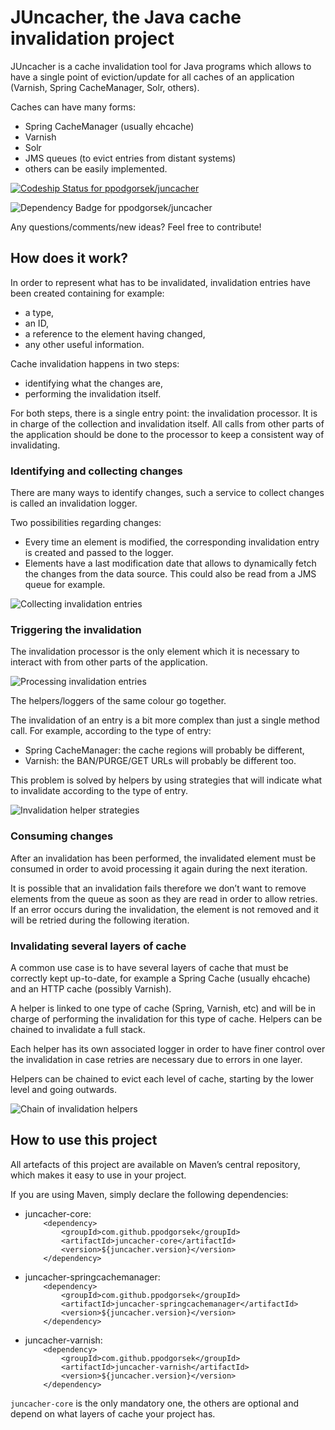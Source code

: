 # JUncacher, the Java cache invalidation project

JUncacher is a cache invalidation tool for Java programs which allows to have a single point of eviction/update for all caches of an application (Varnish, Spring CacheManager, Solr, others).

Caches can have many forms:
* Spring CacheManager (usually ehcache)
* Varnish
* Solr
* JMS queues (to evict entries from distant systems)
* others can be easily implemented.

[ ![Codeship Status for ppodgorsek/juncacher](https://codeship.com/projects/7fc26c70-a2cf-0133-3d2b-5219d091b483/status?branch=master)](https://codeship.com/projects/129036)

![Dependency Badge for ppodgorsek/juncacher](https://www.versioneye.com/user/projects/56a63e5d1b78fd0039000179/badge.svg?style=flat)

Any questions/comments/new ideas? Feel free to contribute!

## How does it work?

In order to represent what has to be invalidated, invalidation entries have been created containing for example:
* a type,
* an ID,
* a reference to the element having changed,
* any other useful information.

Cache invalidation happens in two steps:
* identifying what the changes are,
* performing the invalidation itself.

For both steps, there is a single entry point: the invalidation processor. It is in charge of the collection and invalidation itself. All calls from other parts of the application should be done to the processor to keep a consistent way of invalidating.

### Identifying and collecting changes

There are many ways to identify changes, such a service to collect changes is called an invalidation logger.

Two possibilities regarding changes:
* Every time an element is modified, the corresponding invalidation entry is created and passed to the logger.
* Elements have a last modification date that allows to dynamically fetch the changes from the data source. This could also be read from a JMS queue for example.

![Collecting invalidation entries](https://github.com/ppodgorsek/juncacher/blob/master/src/doc/uml/generated/collect_invalidation_entries_sequence.png)

### Triggering the invalidation

The invalidation processor is the only element which it is necessary to interact with from other parts of the application.

![Processing invalidation entries](https://github.com/ppodgorsek/juncacher/blob/master/src/doc/uml/generated/process_invalidation_entries_sequence.png)

The helpers/loggers of the same colour go together.

The invalidation of an entry is a bit more complex than just a single method call. For example, according to the type of entry:
* Spring CacheManager: the cache regions will probably be different,
* Varnish: the BAN/PURGE/GET URLs will probably be different too. 

This problem is solved by helpers by using strategies that will indicate what to invalidate according to the type of entry.

![Invalidation helper strategies](https://github.com/ppodgorsek/juncacher/blob/master/src/doc/uml/generated/invalidation_helper_strategies_activity.png)

### Consuming changes

After an invalidation has been performed, the invalidated element must be consumed in order to avoid processing it again during the next iteration.

It is possible that an invalidation fails therefore we don’t want to remove elements from the queue as soon as they are read in order to allow retries. If an error occurs during the invalidation, the element is not removed and it will be retried during the following iteration.

### Invalidating several layers of cache

A common use case is to have several layers of cache that must be correctly kept up-to-date, for example a Spring Cache (usually ehcache) and an HTTP cache (possibly Varnish).

A helper is linked to one type of cache (Spring, Varnish, etc) and will be in charge of performing the invalidation for this type of cache. Helpers can be chained to invalidate a full stack.

Each helper has its own associated logger in order to have finer control over the invalidation in case retries are necessary due to errors in one layer.

Helpers can be chained to evict each level of cache, starting by the lower level and going outwards.

![Chain of invalidation helpers](https://github.com/ppodgorsek/juncacher/blob/master/src/doc/uml/generated/invalidation_helper_chain_activity.png)

## How to use this project

All artefacts of this project are available on Maven’s central repository, which makes it easy to use in your project.

If you are using Maven, simply declare the following dependencies:
* juncacher-core:  
`    <dependency>`  
`        <groupId>com.github.ppodgorsek</groupId>`  
`        <artifactId>juncacher-core</artifactId>`  
`        <version>${juncacher.version}</version>`  
`    </dependency>`

* juncacher-springcachemanager:  
`    <dependency>`  
`        <groupId>com.github.ppodgorsek</groupId>`  
`        <artifactId>juncacher-springcachemanager</artifactId>`  
`        <version>${juncacher.version}</version>`  
`    </dependency>`

* juncacher-varnish:  
`    <dependency>`  
`        <groupId>com.github.ppodgorsek</groupId>`  
`        <artifactId>juncacher-varnish</artifactId>`  
`        <version>${juncacher.version}</version>`  
`    </dependency>`

`juncacher-core` is the only mandatory one, the others are optional and depend on what layers of cache your project has.
